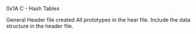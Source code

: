 0x1A C - Hash Tables

General
Header file created
All prototypes in the hear file.
Include the data structure in the header file.

